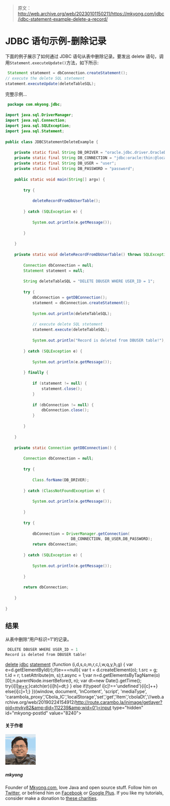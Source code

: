 > 原文：<http://web.archive.org/web/20230101150211/https://mkyong.com/jdbc/jdbc-statement-example-delete-a-record/>

# JDBC 语句示例-删除记录

下面的例子展示了如何通过 JDBC 语句从表中删除记录。要发出 delete 语句，调用`Statement.executeUpdate()`方法，如下所示:

```java
 Statement statement = dbConnection.createStatement();
// execute the delete SQL stetement
statement.executeUpdate(deleteTableSQL); 
```

完整示例…

```java
 package com.mkyong.jdbc;

import java.sql.DriverManager;
import java.sql.Connection;
import java.sql.SQLException;
import java.sql.Statement;

public class JDBCStatementDeleteExample {

	private static final String DB_DRIVER = "oracle.jdbc.driver.OracleDriver";
	private static final String DB_CONNECTION = "jdbc:oracle:thin:@localhost:1521:MKYONG";
	private static final String DB_USER = "user";
	private static final String DB_PASSWORD = "password";

	public static void main(String[] argv) {

		try {

			deleteRecordFromDbUserTable();

		} catch (SQLException e) {

			System.out.println(e.getMessage());

		}

	}

	private static void deleteRecordFromDbUserTable() throws SQLException {

		Connection dbConnection = null;
		Statement statement = null;

		String deleteTableSQL = "DELETE DBUSER WHERE USER_ID = 1";

		try {
			dbConnection = getDBConnection();
			statement = dbConnection.createStatement();

			System.out.println(deleteTableSQL);

			// execute delete SQL stetement
			statement.execute(deleteTableSQL);

			System.out.println("Record is deleted from DBUSER table!");

		} catch (SQLException e) {

			System.out.println(e.getMessage());

		} finally {

			if (statement != null) {
				statement.close();
			}

			if (dbConnection != null) {
				dbConnection.close();
			}

		}

	}

	private static Connection getDBConnection() {

		Connection dbConnection = null;

		try {

			Class.forName(DB_DRIVER);

		} catch (ClassNotFoundException e) {

			System.out.println(e.getMessage());

		}

		try {

			dbConnection = DriverManager.getConnection(
                             DB_CONNECTION, DB_USER,DB_PASSWORD);
			return dbConnection;

		} catch (SQLException e) {

			System.out.println(e.getMessage());

		}

		return dbConnection;

	}

} 
```

## 结果

从表中删除“用户标识=1”的记录。

```java
 DELETE DBUSER WHERE USER_ID = 1
Record is deleted from DBUSER table! 
```

[delete](http://web.archive.org/web/20190224154912/http://www.mkyong.com/tag/delete/) [jdbc](http://web.archive.org/web/20190224154912/http://www.mkyong.com/tag/jdbc/) [statement](http://web.archive.org/web/20190224154912/http://www.mkyong.com/tag/statement/)![](img/4ef94fe99b9802155a5f5bf9ae311955.png) (function (i,d,s,o,m,r,c,l,w,q,y,h,g) { var e=d.getElementById(r);if(e===null){ var t = d.createElement(o); t.src = g; t.id = r; t.setAttribute(m, s);t.async = 1;var n=d.getElementsByTagName(o)[0];n.parentNode.insertBefore(t, n); var dt=new Date().getTime(); try{i[l][w+y](h,i[l][q+y](h)+'&amp;'+dt);}catch(er){i[h]=dt;} } else if(typeof i[c]!=='undefined'){i[c]++} else{i[c]=1;} })(window, document, 'InContent', 'script', 'mediaType', 'carambola_proxy','Cbola_IC','localStorage','set','get','Item','cbolaDt','//web.archive.org/web/20190224154912/http://route.carambo.la/inimage/getlayer?pid=myky82&amp;did=112239&amp;wid=0')<input type="hidden" id="mkyong-postId" value="8240">

#### 关于作者

![author image](img/18ae4ce7f2f6ef49e9b0a940bca5023e.png)

##### mkyong

Founder of [Mkyong.com](http://web.archive.org/web/20190224154912/http://mkyong.com/), love Java and open source stuff. Follow him on [Twitter](http://web.archive.org/web/20190224154912/https://twitter.com/mkyong), or befriend him on [Facebook](http://web.archive.org/web/20190224154912/http://www.facebook.com/java.tutorial) or [Google Plus](http://web.archive.org/web/20190224154912/https://plus.google.com/110948163568945735692?rel=author). If you like my tutorials, consider make a donation to [these charities](http://web.archive.org/web/20190224154912/http://www.mkyong.com/blog/donate-to-charity/).